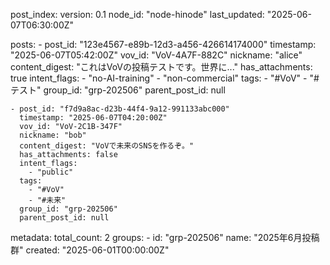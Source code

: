 post_index:
  version: 0.1
  node_id: "node-hinode"
  last_updated: "2025-06-07T06:30:00Z"

  posts:
    - post_id: "123e4567-e89b-12d3-a456-426614174000"
      timestamp: "2025-06-07T05:42:00Z"
      vov_id: "VoV-4A7F-882C"
      nickname: "alice"
      content_digest: "これはVoVの投稿テストです。世界に..."
      has_attachments: true
      intent_flags:
        - "no-AI-training"
        - "non-commercial"
      tags:
        - "#VoV"
        - "#テスト"
      group_id: "grp-202506"
      parent_post_id: null

    - post_id: "f7d9a8ac-d23b-44f4-9a12-991133abc000"
      timestamp: "2025-06-07T04:20:00Z"
      vov_id: "VoV-2C1B-347F"
      nickname: "bob"
      content_digest: "VoVで未来のSNSを作るぞ。"
      has_attachments: false
      intent_flags:
        - "public"
      tags:
        - "#VoV"
        - "#未来"
      group_id: "grp-202506"
      parent_post_id: null

  metadata:
    total_count: 2
    groups:
      - id: "grp-202506"
        name: "2025年6月投稿群"
        created: "2025-06-01T00:00:00Z"
